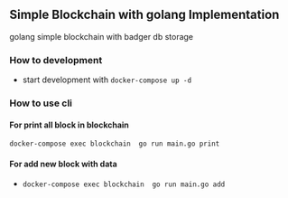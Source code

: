 ## Simple Blockchain with golang Implementation

golang simple blockchain with badger db storage

### How to development 

- start development with  ``` docker-compose up -d   ```

### How to use  cli 

####  For  print all block in blockchain

``` docker-compose exec blockchain  go run main.go print ```

#### For add new block with data 

- ``` docker-compose exec blockchain  go run main.go add ```
